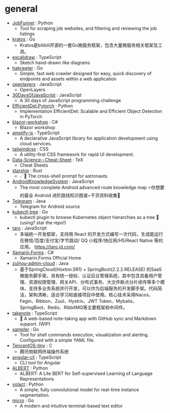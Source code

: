 # general
- [JobFunnel](https://github.com/PaulMcInnis/JobFunnel) : Python
  - Tool for scraping job websites, and filtering and reviewing the job listings
- [kratos](https://github.com/bilibili/kratos) : Go
  - Kratos是bilibili开源的一套Go微服务框架，包含大量微服务相关框架及工具。
- [excalidraw](https://github.com/excalidraw/excalidraw) : TypeScript
  - Sketch hand-drawn like diagrams
- [hakrawler](https://github.com/hakluke/hakrawler) : Go
  - Simple, fast web crawler designed for easy, quick discovery of endpoints and assets within a web application
- [openlayers](https://github.com/openlayers/openlayers) : JavaScript
  - OpenLayers
- [30DaysOfJavaScript](https://github.com/Asabeneh/30DaysOfJavaScript) : JavaScript
  - A 30 days of JavaScript programming challenge
- [EfficientDet.Pytorch](https://github.com/toandaominh1997/EfficientDet.Pytorch) : Python
  - Implementation EfficientDet: Scalable and Efficient Object Detection in PyTorch
- [blazor-workshop](https://github.com/dotnet-presentations/blazor-workshop) : C#
  - Blazor workshop
- [amplify-js](https://github.com/aws-amplify/amplify-js) : TypeScript
  - A declarative JavaScript library for application development using cloud services.
- [tailwindcss](https://github.com/tailwindcss/tailwindcss) : CSS
  - A utility-first CSS framework for rapid UI development.
- [Data-Science--Cheat-Sheet](https://github.com/abhat222/Data-Science--Cheat-Sheet) : TeX
  - Cheat Sheets
- [starship](https://github.com/starship/starship) : Rust
  - ☄🌌️ The cross-shell prompt for astronauts
- [AndroidKnowledgeSystem](https://github.com/feelschaotic/AndroidKnowledgeSystem) : JavaScript
  - The most complete Android advanced route knowledge map ⭐️你想要的最全 Android 进阶路线知识图谱+干货资料收集🚀
- [Telegram](https://github.com/DrKLO/Telegram) : Java
  - Telegram for Android source
- [kubectl-tree](https://github.com/ahmetb/kubectl-tree) : Go
  - kubectl plugin to browse Kubernetes object hierarchies as a tree 🎄 (using? star the repo!)
- [taro](https://github.com/NervJS/taro) : JavaScript
  - 多端统一开发框架，支持用 React 的开发方式编写一次代码，生成能运行在微信/百度/支付宝/字节跳动/ QQ 小程序/快应用/H5/React Native 等的应用。 https://taro.jd.com/
- [Xamarin.Forms](https://github.com/xamarin/Xamarin.Forms) : C#
  - Xamarin.Forms Official Home
- [zuihou-admin-cloud](https://github.com/zuihou/zuihou-admin-cloud) : Java
  - 基于SpringCloud(Hoxton.SR1) + SpringBoot(2.2.2.RELEASE) 的SaaS 微服务脚手架，具有统一授权、认证后台管理系统，其中包含具备用户管理、资源权限管理、网关API、分布式事务、大文件断点分片续传等多个模块，支持多业务系统并行开发，可以作为后端服务的开发脚手架。代码简洁，架构清晰，适合学习和直接项目中使用。核心技术采用Nacos、Fegin、Ribbon、Zuul、Hystrix、JWT Token、Mybatis、SpringBoot、Redis、RibbitMQ等主要框架和中间件。
- [takenote](https://github.com/taniarascia/takenote) : TypeScript
  - 📝 A web-based note-taking app with GitHub sync and Markdown support. (WIP)
- [sampler](https://github.com/sqshq/sampler) : Go
  - Tool for shell commands execution, visualization and alerting. Configured with a simple YAML file.
- [TencentOS-tiny](https://github.com/Tencent/TencentOS-tiny) : C
  - 腾讯物联网终端操作系统
- [angular-cli](https://github.com/angular/angular-cli) : TypeScript
  - CLI tool for Angular
- [ALBERT](https://github.com/google-research/ALBERT) : Python
  - ALBERT: A Lite BERT for Self-supervised Learning of Language Representations
- [yolact](https://github.com/dbolya/yolact) : Python
  - A simple, fully convolutional model for real-time instance segmentation.
- [micro](https://github.com/zyedidia/micro) : Go
  - A modern and intuitive terminal-based text editor
